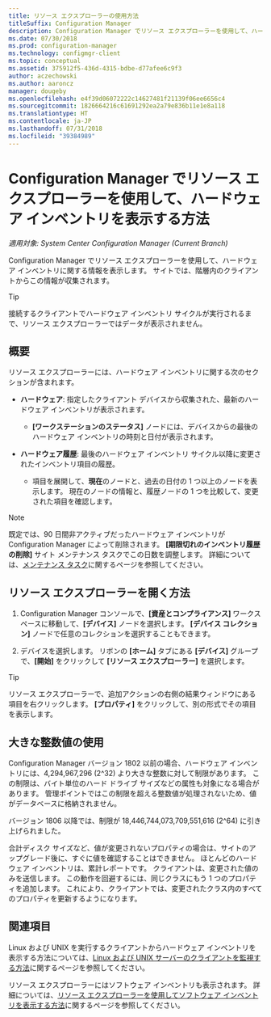 ```yaml
---
title: リソース エクスプローラーの使用方法
titleSuffix: Configuration Manager
description: Configuration Manager でリソース エクスプローラーを使用して、ハードウェア インベントリを表示します。
ms.date: 07/30/2018
ms.prod: configuration-manager
ms.technology: configmgr-client
ms.topic: conceptual
ms.assetid: 375912f5-436d-4315-bdbe-d77afee6c9f3
author: aczechowski
ms.author: aaroncz
manager: dougeby
ms.openlocfilehash: e4f39d06072222c14627481f21139f06ee6656c4
ms.sourcegitcommit: 1826664216c61691292ea2a79e836b11e1e8a118
ms.translationtype: HT
ms.contentlocale: ja-JP
ms.lasthandoff: 07/31/2018
ms.locfileid: "39384989"
---
```

# <a name="how-to-use-resource-explorer-to-view-hardware-inventory-in-configuration-manager"></a>Configuration Manager でリソース エクスプローラーを使用して、ハードウェア インベントリを表示する方法

*適用対象: System Center Configuration Manager (Current Branch)*

Configuration Manager でリソース エクスプローラーを使用して、ハードウェア インベントリに関する情報を表示します。 サイトでは、階層内のクライアントからこの情報が収集されます。  

> [!Tip]  
>  接続するクライアントでハードウェア インベントリ サイクルが実行されるまで、リソース エクスプローラーではデータが表示されません。  



## <a name="overview"></a>概要

リソース エクスプローラーには、ハードウェア インベントリに関する次のセクションが含まれます。  

- **ハードウェア**: 指定したクライアント デバイスから収集された、最新のハードウェア インベントリが表示されます。  

    - **[ワークステーションのステータス]** ノードには、デバイスからの最後のハードウェア インベントリの時刻と日付が表示されます。  

- **ハードウェア履歴**: 最後のハードウェア インベントリ サイクル以降に変更されたインベントリ項目の履歴。  

    - 項目を展開して、**現在**のノードと、過去の日付の 1 つ以上のノードを表示します。 現在のノードの情報と、履歴ノードの 1 つを比較して、変更された項目を確認します。  

> [!NOTE]  
> 既定では、90 日間非アクティブだったハードウェア インベントリが Configuration Manager によって削除されます。 **[期限切れのインベントリ履歴の削除]** サイト メンテナンス タスクでこの日数を調整します。 詳細については、[メンテナンス タスク](/sccm/core/servers/manage/maintenance-tasks)に関するページを参照してください。  



## <a name="bkmk_open"></a> リソース エクスプローラーを開く方法   

1.  Configuration Manager コンソールで、**[資産とコンプライアンス]** ワークスペースに移動して、**[デバイス]** ノードを選択します。 **[デバイス コレクション]** ノードで任意のコレクションを選択することもできます。  

2.  デバイスを選択します。 リボンの **[ホーム]** タブにある **[デバイス]** グループで、**[開始]** をクリックして **[リソース エクスプローラー]** を選択します。   

> [!Tip]  
> リソース エクスプローラーで、追加アクションの右側の結果ウィンドウにある項目を右クリックします。 **[プロパティ]** をクリックして、別の形式でその項目を表示します。  



## <a name="bkmk_bigint"></a> 大きな整数値の使用
<!--1357880--> Configuration Manager バージョン 1802 以前の場合、ハードウェア インベントリには、4,294,967,296 (2^32) より大きな整数に対して制限があります。 この制限は、バイト単位のハード ドライブ サイズなどの属性も対象になる場合があります。 管理ポイントではこの制限を超える整数値が処理されないため、値がデータベースに格納されません。 

バージョン 1806 以降では、制限が 18,446,744,073,709,551,616 (2^64) に引き上げられました。 

合計ディスク サイズなど、値が変更されないプロパティの場合は、サイトのアップグレード後に、すぐに値を確認することはできません。 ほとんどのハードウェア インベントリは、累計レポートです。 クライアントは、変更された値のみを送信します。 この動作を回避するには、同じクラスにもう 1 つのプロパティを追加します。 これにより、クライアントでは、変更されたクラス内のすべてのプロパティを更新するようになります。 



## <a name="see-also"></a>関連項目

Linux および UNIX を実行するクライアントからハードウェア インベントリを表示する方法については、[Linux および UNIX サーバーのクライアントを監視する方法](/sccm/core/clients/manage/monitor-clients-for-linux-and-unix-servers)に関するページを参照してください。  

リソース エクスプローラーにはソフトウェア インベントリも表示されます。 詳細については、[リソース エクスプローラーを使用してソフトウェア インベントリを表示する方法](/sccm/core/clients/manage/inventory/use-resource-explorer-to-view-software-inventory)に関するページを参照してください。
